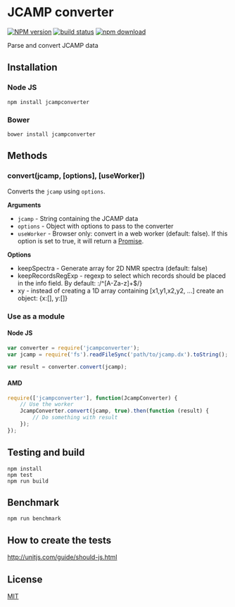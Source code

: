 # JCAMP converter

  [![NPM version][npm-image]][npm-url]
  [![build status][travis-image]][travis-url]
  [![npm download][download-image]][download-url]

Parse and convert JCAMP data

## Installation

### Node JS

`npm install jcampconverter`

### Bower

`bower install jcampconverter`

## Methods

### convert(jcamp, [options], [useWorker])

Converts the `jcamp` using `options`.

__Arguments__

* `jcamp` - String containing the JCAMP data
* `options` - Object with options to pass to the converter
* `useWorker` - Browser only: convert in a web worker (default: false). If this option is set to true, it will return a [Promise](https://developer.mozilla.org/en/docs/Web/JavaScript/Reference/Global_Objects/Promise).

__Options__

* keepSpectra - Generate array for 2D NMR spectra (default: false)
* keepRecordsRegExp - regexp to select which records should be placed in the info field. By default: :/^[A-Za-z]+$/}
* xy - instead of creating a 1D array containing [x1,y1,x2,y2, ...] create an object: {x:[], y:[]}


### Use as a module

#### Node JS

```javascript
var converter = require('jcampconverter');
var jcamp = require('fs').readFileSync('path/to/jcamp.dx').toString();

var result = converter.convert(jcamp);
```

#### AMD

```javascript
require(['jcampconverter'], function(JcampConverter) {
    // Use the worker
    JcampConverter.convert(jcamp, true).then(function (result) {
        // Do something with result
    });
});
```

## Testing and build

```
npm install
npm test
npm run build
```

## Benchmark

```
npm run benchmark
```

## How to create the tests

http://unitjs.com/guide/should-js.html

## License

  [MIT](./LICENSE)

[npm-image]: https://img.shields.io/npm/v/jcampconverter.svg?style=flat-square
[npm-url]: https://www.npmjs.com/package/jcampconverter
[travis-image]: https://img.shields.io/travis/cheminfo-js/jcampconverter/master.svg?style=flat-square
[travis-url]: https://travis-ci.org/cheminfo-js/jcampconverter
[download-image]: https://img.shields.io/npm/dm/jcampconverter.svg?style=flat-square
[download-url]: https://www.npmjs.com/package/jcampconverter
